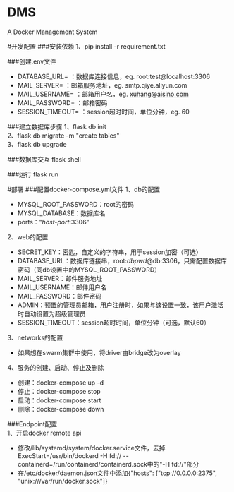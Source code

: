 # DMS
A Docker Management System

#开发配置
###安装依赖
1、pip install -r requirement.txt

###创建.env文件
* DATABASE_URL= ：数据库连接信息，eg. root:test@localhost:3306
* MAIL_SERVER= ：邮箱服务地址，eg. smtp.qiye.aliyun.com
* MAIL_USERNAME= ：邮箱用户名，eg. xuhang@aisino.com
* MAIL_PASSWORD= ：邮箱密码
* SESSION_TIMEOUT= ：session超时时间，单位分钟，eg. 60

###建立数据库步骤
1、flask db init \
2、flask db migrate -m "create tables" \
3、flask db upgrade

###数据库交互
flask shell

###运行
flask run

#部署
###配置docker-compose.yml文件
1、db的配置  
* MYSQL_ROOT_PASSWORD：root的密码  
* MYSQL_DATABASE：数据库名  
* ports："*host-port*:3306"

2、web的配置
* SECRET_KEY：密匙，自定义的字符串，用于session加密（可选）
* DATABASE_URL：数据库链接串，root:*dbpwd*@db:3306，只需配置数据库密码（同db设置中的MYSQL_ROOT_PASSWORD）
* MAIL_SERVER：邮件服务地址
* MAIL_USERNAME：邮件用户名
* MAIL_PASSWORD：邮件密码
* ADMIN：预置的管理员邮箱，用户注册时，如果与该设置一致，该用户激活时自动设置为超级管理员
* SESSION_TIMEOUT：session超时时间，单位分钟（可选，默认60）

3、networks的配置
* 如果想在swarm集群中使用，将driver由bridge改为overlay

4、服务的创建、启动、停止及删除
* 创建：docker-compose up -d
* 停止：docker-compose stop
* 启动：docker-compose start
* 删除：docker-compose down

###Endpoint配置  
1、开启docker remote api
* 修改/lib/systemd/system/docker.service文件，去掉ExecStart=/usr/bin/dockerd -H fd:// --containerd=/run/containerd/containerd.sock中的"-H fd://"部分
* 在/etc/docker/daemon.json文件中添加{"hosts": ["tcp://0.0.0.0:2375", "unix:///var/run/docker.sock"]}
